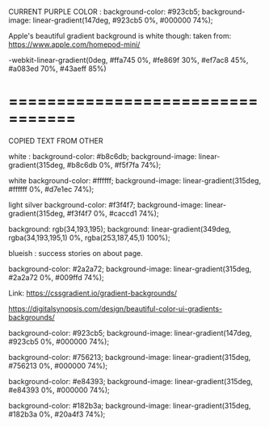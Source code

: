
CURRENT PURPLE COLOR : 
background-color: #923cb5;
background-image: linear-gradient(147deg, #923cb5 0%, #000000 74%);


Apple's beautiful gradient background is white though:   taken from: https://www.apple.com/homepod-mini/

-webkit-linear-gradient(0deg, #ffa745 0%, #fe869f 30%, #ef7ac8 45%, #a083ed 70%, #43aeff 85%)




=================================
=================================
COPIED TEXT FROM OTHER 

white : 
background-color: #b8c6db;
background-image: linear-gradient(315deg, #b8c6db 0%, #f5f7fa 74%);

white 
background-color: #ffffff;
background-image: linear-gradient(315deg, #ffffff 0%, #d7e1ec 74%);

light silver
background-color: #f3f4f7;
background-image: linear-gradient(315deg, #f3f4f7 0%, #caccd1 74%);


background: rgb(34,193,195);
background: linear-gradient(349deg, rgba(34,193,195,1) 0%, rgba(253,187,45,1) 100%);

blueish : success stories on about page. 

background-color: #2a2a72;
background-image: linear-gradient(315deg, #2a2a72 0%, #009ffd 74%);


Link: 
https://cssgradient.io/gradient-backgrounds/

https://digitalsynopsis.com/design/beautiful-color-ui-gradients-backgrounds/




background-color: #923cb5;
background-image: linear-gradient(147deg, #923cb5 0%, #000000 74%);

background-color: #756213;
background-image: linear-gradient(315deg, #756213 0%, #000000 74%);

background-color: #e84393;
background-image: linear-gradient(315deg, #e84393 0%, #000000 74%);

background-color: #182b3a;
background-image: linear-gradient(315deg, #182b3a 0%, #20a4f3 74%);


